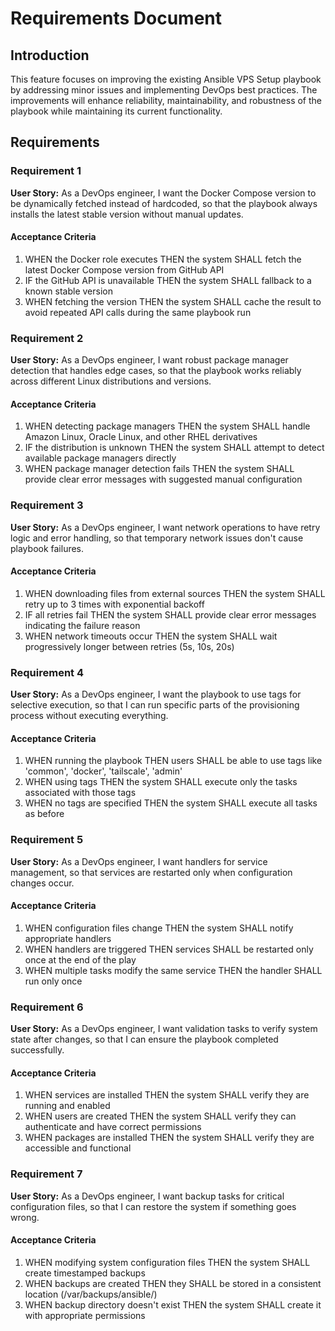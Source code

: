 # Requirements Document

## Introduction

This feature focuses on improving the existing Ansible VPS Setup playbook by addressing minor issues and implementing DevOps best practices. The improvements will enhance reliability, maintainability, and robustness of the playbook while maintaining its current functionality.

## Requirements

### Requirement 1

**User Story:** As a DevOps engineer, I want the Docker Compose version to be dynamically fetched instead of hardcoded, so that the playbook always installs the latest stable version without manual updates.

#### Acceptance Criteria

1. WHEN the Docker role executes THEN the system SHALL fetch the latest Docker Compose version from GitHub API
2. IF the GitHub API is unavailable THEN the system SHALL fallback to a known stable version
3. WHEN fetching the version THEN the system SHALL cache the result to avoid repeated API calls during the same playbook run

### Requirement 2

**User Story:** As a DevOps engineer, I want robust package manager detection that handles edge cases, so that the playbook works reliably across different Linux distributions and versions.

#### Acceptance Criteria

1. WHEN detecting package managers THEN the system SHALL handle Amazon Linux, Oracle Linux, and other RHEL derivatives
2. IF the distribution is unknown THEN the system SHALL attempt to detect available package managers directly
3. WHEN package manager detection fails THEN the system SHALL provide clear error messages with suggested manual configuration

### Requirement 3

**User Story:** As a DevOps engineer, I want network operations to have retry logic and error handling, so that temporary network issues don't cause playbook failures.

#### Acceptance Criteria

1. WHEN downloading files from external sources THEN the system SHALL retry up to 3 times with exponential backoff
2. IF all retries fail THEN the system SHALL provide clear error messages indicating the failure reason
3. WHEN network timeouts occur THEN the system SHALL wait progressively longer between retries (5s, 10s, 20s)

### Requirement 4

**User Story:** As a DevOps engineer, I want the playbook to use tags for selective execution, so that I can run specific parts of the provisioning process without executing everything.

#### Acceptance Criteria

1. WHEN running the playbook THEN users SHALL be able to use tags like 'common', 'docker', 'tailscale', 'admin'
2. WHEN using tags THEN the system SHALL execute only the tasks associated with those tags
3. WHEN no tags are specified THEN the system SHALL execute all tasks as before

### Requirement 5

**User Story:** As a DevOps engineer, I want handlers for service management, so that services are restarted only when configuration changes occur.

#### Acceptance Criteria

1. WHEN configuration files change THEN the system SHALL notify appropriate handlers
2. WHEN handlers are triggered THEN services SHALL be restarted only once at the end of the play
3. WHEN multiple tasks modify the same service THEN the handler SHALL run only once

### Requirement 6

**User Story:** As a DevOps engineer, I want validation tasks to verify system state after changes, so that I can ensure the playbook completed successfully.

#### Acceptance Criteria

1. WHEN services are installed THEN the system SHALL verify they are running and enabled
2. WHEN users are created THEN the system SHALL verify they can authenticate and have correct permissions
3. WHEN packages are installed THEN the system SHALL verify they are accessible and functional

### Requirement 7

**User Story:** As a DevOps engineer, I want backup tasks for critical configuration files, so that I can restore the system if something goes wrong.

#### Acceptance Criteria

1. WHEN modifying system configuration files THEN the system SHALL create timestamped backups
2. WHEN backups are created THEN they SHALL be stored in a consistent location (/var/backups/ansible/)
3. WHEN backup directory doesn't exist THEN the system SHALL create it with appropriate permissions